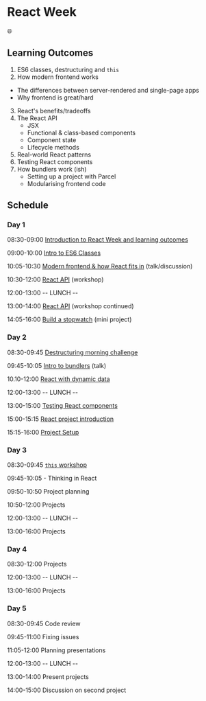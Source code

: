 # React Week

🌐

## Learning Outcomes

1. ES6 classes, destructuring and `this`
2. How modern frontend works
  - The differences between server-rendered and single-page apps
  - Why frontend is great/hard
3. React's benefits/tradeoffs
4. The React API
    - JSX
    - Functional & class-based components
    - Component state
    - Lifecycle methods
5. Real-world React patterns
6. Testing React components
7. How bundlers work (ish)
    - Setting up a project with Parcel
    - Modularising frontend code

## Schedule

### Day 1

08:30-09:00 [Introduction to React Week and learning outcomes](https://docs.google.com/presentation/d/1nGmh6UAPqhsYRzBx0mRHF3UFGL4e1tO2cJXAkQlgQrQ/edit?usp=sharing)

09:00-10:00 [Intro to ES6 Classes](https://github.com/oliverjam/es6-class-intro)

10:05-10:30 [Modern frontend & how React fits in](https://hackmd.io/p/ByCFXmrZN#/) (talk/discussion)

10:30-12:00 [React API](https://github.com/oliverjam/intro-react-workshop) (workshop)

12:00-13:00 -- LUNCH --

13:00-14:00 [React API](https://github.com/oliverjam/intro-react-workshop) (workshop continued)

14:05-16:00 [Build a stopwatch](https://github.com/oliverjam/intro-react-workshop/blob/master/workshop-top-notch-stopwatch) (mini project)

### Day 2

08:30-09:45 [Destructuring morning challenge](https://github.com/oliverjam/learn-destructuring)

09:45-10:05 [Intro to bundlers](https://hackmd.io/p/rJBLi5mSf) (talk)

10.10-12:00 [React with dynamic data](https://github.com/sofiapoh/react-dynamic-data-workshop)

12:00-13:00 -- LUNCH --

13:00-15:00 [Testing React components](https://github.com/oliverjam/learn-react-testing)

15:00-15:15 [React project introduction](https://github.com/oliverjam/fac-react-project)

15:15-16:00 [Project Setup](https://github.com/oliverjam/minimal-react-setup)


### Day 3

08:30-09:45 [`this` workshop](https://github.com/ZooeyMiller/ws-what-is-this)

09:45-10:05 - Thinking in React

09:50-10:50 Project planning

10:50-12:00 Projects

12:00-13:00 -- LUNCH --

13:00-16:00 Projects

### Day 4

08:30-12:00 Projects

12:00-13:00 -- LUNCH --

13:00-16:00 Projects

### Day 5

08:30-09:45 Code review

09:45-11:00 Fixing issues

11:05-12:00 Planning presentations

12:00-13:00 -- LUNCH --

13:00-14:00 Present projects

14:00-15:00 Discussion on second project
